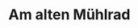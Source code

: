 ---
title: "Am alten Mühlrad"
url: /bruchweiler-baerenbach/am-alten-muehlrad-hauptstrasse/
shop: Bäckerei
---